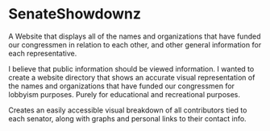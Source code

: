 # SenateShowdownz
A Website that displays all of the names and organizations that have funded our congressmen in relation to each other, and other general information for each representative.


I believe that public information should be viewed information. I wanted to create a website directory that shows an accurate visual representation of the names and organizations that have funded our congressmen for lobbyism purposes. 
Purely for educational and recreational purposes.

Creates an easily accessible visual breakdown of all contributors tied to each senator, along with graphs and personal links to their contact info. 
